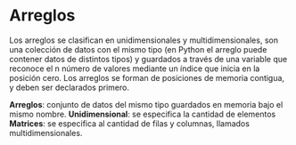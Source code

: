 # Arreglos

Los arreglos se clasifican en unidimensionales y multidimensionales, son una colección de datos con el mismo tipo (en Python el arreglo puede contener datos de distintos tipos) y guardados a través de una variable que reconoce el n número de valores mediante un índice que inicia en la posición cero. Los arreglos se forman de posiciones de memoria contigua, y deben ser declarados primero.

**Arreglos**: conjunto de datos del mismo tipo guardados en memoria bajo el mismo nombre.
	**Unidimensional**: se especifica la cantidad de elementos
	**Matrices**: se especifica al cantidad de filas y columnas, llamados multidimensionales.
